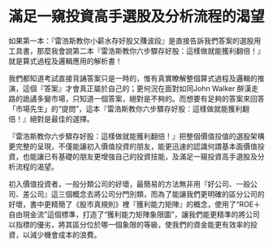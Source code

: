 # 滿足一窺投資高手選股及分析流程的渴望


如果第一本：『雷浩斯教你小薪水存好股又賺波段』是直接告訴我們答案的選股用工具書，那麼我會說第二本『雷浩斯教你六步驟存好股：這樣做就能獲利翻倍！』就是算式過程及邏輯應用的解析書！

我們都知道考試直接背誦答案只是一時的，惟有真實瞭解整個算式過程及邏輯的推演，這個『答案』才會真正屬於自己的；更何況在面對如同John Walker 醉漢走路的詭譎多變市場，只知道一個答案，絕對是不夠的。而想要有足夠的答案來回答「市場先生」的“提問”，這本『雷浩斯教你六步驟存好股：這樣做就能獲利翻倍！』絕對是最佳的選擇。

『雷浩斯教你六步驟存好股：這樣做就能獲利翻倍！』把整個價值投值的選股架構更完整的呈現，不僅能讓初入價值投資的朋友，能更迅速的認識何謂基本面價值投資，也能讓已有基礎的朋友更增強自己的投資技能，及滿足一窺投資高手選股及分析流程的渴望。

初入價值投資者，一般分類公司的好壞，最簡易的方法無非用『好公司、一般公司、差公司』這三個概念去將公司分門別類，而為了能讓我們更明確的區分公司的好壞，書中更精簡了《股市真規則》裡『獲利能力矩陣』的概念，使用了“ROE＋自由現金流”這個標準，打造了“獲利能力矩陣象限圖”，讓我們能更精準的將公司以指標的優劣，將其區分位於哪一個象限的等級，使我們的資金能更有效率的投資，以減少機會成本的浪費。